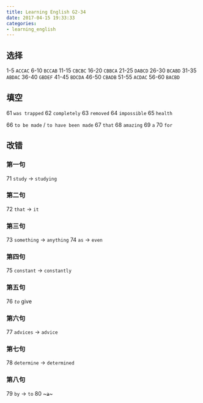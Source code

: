```yaml
---
title: Learning English G2-34
date: 2017-04-15 19:33:33
categories:
- learning_english
---
```


## 选择

1-5 `ACCAC`      6-10 `BCCAB`     11-15 `CBCBC`
16-20 `CBBCA`    21-25 `DABCD`    26-30 `BCABD`
31-35 `ABDAC`    36-40 `GBDEF`    41-45 `BDCDA`
46-50 `CBADB`    51-55 `ACDAC`    56-60 `BACBD`
<!-- more -->

## 填空

61 `was trapped`
62 `completely`
63 `removed`
64 `impossible`
65 `health`

66 `to be made` / `to have been made`
67 `that`
68 `amazing`
69 `a`
70 `for`

## 改错

### 第一句

71 `study` -> `studying`

### 第二句

72 `that` -> `it`

### 第三句

73 `something` -> `anything`
74 `as` -> `even`

### 第四句

75 `constant` -> `constantly`

### 第五句

76 *`to`* give

### 第六句

77 `advices` -> `advice`

### 第七句

78 `determine` -> `determined`

### 第八句

79 `by` -> `to`
80 ~~~`a`~~~
